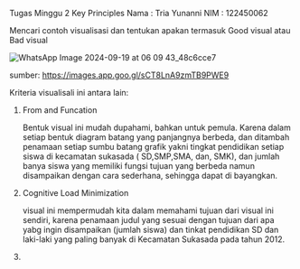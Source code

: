 Tugas Minggu 2 Key Principles 
Nama : Tria Yunanni
NIM  : 122450062

Mencari contoh visualisasi dan tentukan apakan termasuk Good visual atau Bad visual

![WhatsApp Image 2024-09-19 at 06 09 43_48c6cce7](https://github.com/user-attachments/assets/2c19730e-1361-414c-b1c4-5d7162000a64)


sumber: https://images.app.goo.gl/sCT8LnA9zmTB9PWE9

Kriteria visualisali ini antara lain:
1. From and Funcation
   
   Bentuk visual ini mudah dupahami, bahkan untuk pemula. Karena dalam setiap bentuk diagram batang yang panjangnya berbeda, dan ditambah penamaan setiap sumbu batang grafik yakni tingkat pendidikan setiap siswa di kecamatan sukasada ( SD,SMP,SMA, dan, SMK), dan jumlah banya siswa yang memiliki fungsi tujuan yang berbeda namun disampaikan dengan cara sederhana, sehingga dapat di bayangkan.
   
3. Cognitive Load Minimization
   
   visual ini mempermudah kita dalam memahami tujuan dari visual ini sendiri, karena penamaan judul yang sesuai dengan tujuan dari apa yabg ingin disampaikan (jumlah siswa) dan tinkat pendidikan SD dan laki-laki yang paling banyak di Kecamatan Sukasada pada tahun 2012.
5. 
